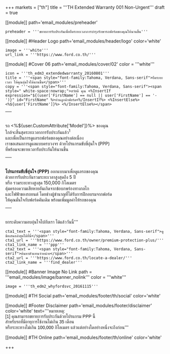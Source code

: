 +++
markets = ["th"]
title = '''TH Extended Warranty 001 Non-Urgent'''
draft = true

[[module]]
path='email_modules/preheader'


	preheader = '''ขยายการรับประกันเพื่อยืดระยะเวลาการบำรุงรักษารถฟอร์ดของคุณให้นานขึ้น'''

[[module]] #Header Logo
path='email_modules/header/logo'
color='white'

	image = '''white'''
	url_link = '''https://www.ford.co.th/'''

[[module]] #Cover 06
path='email_modules/cover/02'
color = '''white'''

	icon = '''th_edm3_extendedwarranty_20160801'''
	title = '''<span style="font-family:Tahoma, Verdana, Sans-serif">ยืดระยะเวลา ให้คุณอุ่นใจได้นานขึ้น</span>'''
	copy = '''<span style="font-family:Tahoma, Verdana, Sans-serif"><span style=" white-space:nowrap;">สวัสดี คุณ <%InsertIf expression="${(user['FirstName'] == null || user['FirstName'] == '-')}" id="FirstName" %>ท่านลูกค้าฟอร์ด<%/InsertIf%> <%InsertElse%> <%${user['FirstName']}%> <%/InsertElse%></span>
<table cellpadding="0" cellspacing="0" height="20" style="line-height:20px"><tr><td>&nbsp;</td></tr></table>
<span style=" white-space:nowrap;">รถ <%${user.CustomAttribute['Model']}%> ของคุณ</span><br />
<span style=" white-space:nowrap;">ใกล้จะสิ้นสุดระยะเวลาการรับประกันแล้ว<sup>1</sup></span><br />
<span style=" white-space:nowrap;">และเพื่อเป็นการดูแลรถฟอร์ดของคุณอย่างต่อเนื่อง</span><br />
<span style=" white-space:nowrap;">เราขอเสนอการดูแลแบบครบวงจร</span>
<span style=" white-space:nowrap;">ด้วยโปรแกรมขับขี่อุ่นใจ (PPP)</span> <br />
<span style=" white-space:nowrap;">ที่พร้อมจะขยายเวลารับประกันให้นานขึ้น</span>
<table cellpadding="0" cellspacing="0" height="20" style="line-height:20px"><tr><td>&nbsp;</td></tr></table>
<span style=" white-space:nowrap;"><strong>โปรแกรมขับขี่อุ่นใจ (PPP)</strong></span> 
<span style=" white-space:nowrap;">ออกแบบมาเพื่อดูแลรถของคุณ</span><br />
<span style=" white-space:nowrap;">ด้วยการรับประกันรวมระยะเวลาสูงสุดถึง 5 ปี</span><br /> 
<span style=" white-space:nowrap;">หรือ รวมระยะทางสูงสุด 150,000 กิโลเมตร</span><br />
<span style=" white-space:nowrap;">คุ้มครองความเสียหาย</span>อันเกิด<span style=" white-space:nowrap;">จากข้อบกพร่องทางกลไก</span><br /> 
<span style=" white-space:nowrap;">และไฟฟ้าของรถยนต์</span>
<span style=" white-space:nowrap;">โดยช่างผู้ชำนาญที่ได้รับการฝึกอบรมจากฟอร์ด</span> <br />
<span style=" white-space:nowrap;">ให้คุณมั่นใจกับฟอร์ดคันเดิม</span> 
<span style=" white-space:nowrap;">พร้อมเพิ่มมูลค่าให้รถของคุณ</span>
<table cellpadding="0" cellspacing="0" height="20" style="line-height:20px"><tr><td>&nbsp;</td></tr></table>
<span style=" white-space:nowrap;">ยกระดับความอบอุ่นใจไปกับเรา</span> <span style=" white-space:nowrap;">ได้แล้ววันนี้</span></span>'''

	cta1_text = '''<span style="font-family:Tahoma, Verdana, Sans-serif">ดูข้อเสนอล่าสุดได้ที่นี่</span>'''
	cta1_url = '''https://www.ford.co.th/owner/premium-protection-plus/'''
	cta1_link_name = '''ppp'''
	cta2_text = '''<span style="font-family:Tahoma, Verdana, Sans-serif">ค้นหาตัวแทนจำหน่าย</span>'''
	cta2_url = '''https://www.ford.co.th/locate-a-dealer/'''
	cta2_link_name = '''find_dealer'''

[[module]] #Banner Image No Link
path = '''email_modules/image/banner_nolink'''
color = '''white'''

	image = '''th_edm2_whyfordsvc_20161115'''

[[module]] #TH Social
path='email_modules/footer/th/social'
color='white'

[[module]] #Footer Disclaimer
path='email_modules/footer/disclaimer'
color='white'
text='''<span style="font-family:Tahoma, Verdana, Sans-serif">หมายเหตุ:<br />
<span style=" white-space:nowrap;">[1] คุณสามารถขยายการรับประกันด้วยโปรแกรม PPP นี้ </span>
<span style=" white-space:nowrap;">สำหรับรถที่มีอายุการใช้งานไม่เกิน 35 เดือน </span><br />
<span style=" white-space:nowrap;">หรือระยะทางไม่เกิน 100,000 กิโลเมตร </span>
<span style=" white-space:nowrap;">แล้วแต่อย่างใดอย่างหนึ่งจะถึงก่อน</span></span>'''

[[module]] #TH Online
path='email_modules/footer/th/online'
color='white'

+++
